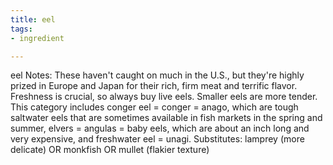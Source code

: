```yaml
---
title: eel
tags:
- ingredient

---
```

eel Notes: These haven't caught on much in the U.S., but they're highly prized in Europe and Japan for their rich, firm meat and terrific flavor. Freshness is crucial, so always buy live eels. Smaller eels are more tender. This category includes conger eel = conger = anago, which are tough saltwater eels that are sometimes available in fish markets in the spring and summer, elvers = angulas = baby eels, which are about an inch long and very expensive, and freshwater eel = unagi. Substitutes: lamprey (more delicate) OR monkfish OR mullet (flakier texture)
